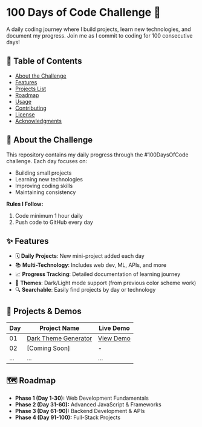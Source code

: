 # 100 Days of Code Challenge 🚀


A daily coding journey where I build projects, learn new technologies, and document my progress. Join me as I commit to coding for 100 consecutive days!

## 📌 Table of Contents
- [About the Challenge](#-about-the-challenge)
- [Features](#-features)
- [Projects List](#-projects-list)
- [Roadmap](#-roadmap)
- [Usage](#-usage)
- [Contributing](#-contributing)
- [License](#-license)
- [Acknowledgments](#-acknowledgments)

## 🎯 About the Challenge
This repository contains my daily progress through the #100DaysOfCode challenge. Each day focuses on:
- Building small projects
- Learning new technologies
- Improving coding skills
- Maintaining consistency

**Rules I Follow:**
1. Code minimum 1 hour daily
2. Push code to GitHub every day

## ✨ Features
- 🗓️ **Daily Projects**: New mini-project added each day
- 📚 **Multi-Technology**: Includes web dev, ML, APIs, and more
- 📈 **Progress Tracking**: Detailed documentation of learning journey
- 🎨 **Themes**: Dark/Light mode support (from previous color scheme work)
- 🔍 **Searchable**: Easily find projects by day or technology

## 📂 Projects & Demos
| Day  | Project Name | Live Demo |
|------|-------------|----------|
| 01   | [Dark Theme Generator](Day_1/) | [View Demo](Day_1/index.html)  
| 02   | [Coming Soon] | - |
| ...  | ... | ... | 


## 🗺️ Roadmap
- **Phase 1 (Day 1-30):** Web Development Fundamentals
- **Phase 2 (Day 31-60):** Advanced JavaScript & Frameworks
- **Phase 3 (Day 61-90):** Backend Development & APIs
- **Phase 4 (Day 91-100):** Full-Stack Projects


